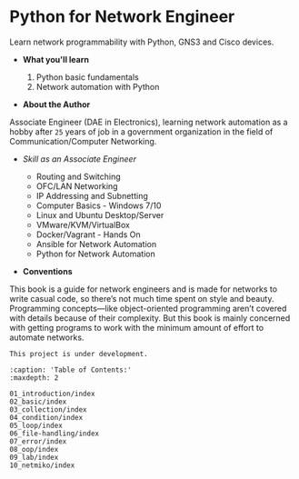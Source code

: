 # Python for Network Engineer

Learn network programmability with Python, GNS3 and Cisco devices.

- **What you'll learn**

  1. Python basic fundamentals
  2. Network automation with Python

- **About the Author**

Associate Engineer (DAE in Electronics),  learning network automation as a hobby after `25` years of job in a government organization in the field of Communication/Computer Networking.

- *Skill as an Associate Engineer*

  - Routing and Switching
  - OFC/LAN Networking
  - IP Addressing and Subnetting
  - Computer Basics - Windows 7/10
  - Linux and Ubuntu Desktop/Server
  - VMware/KVM/VirtualBox
  - Docker/Vagrant - Hands On
  - Ansible for Network Automation
  - Python for Network Automation

- **Conventions**

This book is a guide for network engineers and is made for networks to write casual code, so there’s not much time spent on style and beauty. Programming concepts—like object-oriented programming aren’t covered with details because of their complexity. But this book is mainly concerned with getting programs to work with the minimum amount of effort to automate networks.

```{warning}
This project is under development.
```

```{toctree}
:caption: 'Table of Contents:'
:maxdepth: 2

01_introduction/index
02_basic/index
03_collection/index
04_condition/index
05_loop/index
06_file-handling/index
07_error/index
08_oop/index
09_lab/index
10_netmiko/index
```

